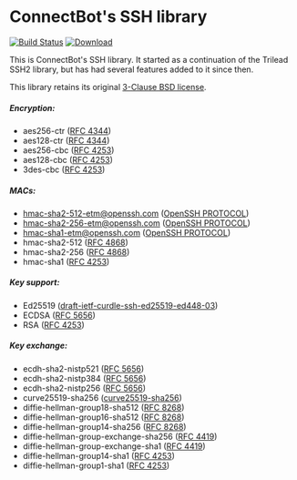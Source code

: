 # ConnectBot's SSH library
[![Build Status](https://travis-ci.org/connectbot/sshlib.svg?branch=master)](https://travis-ci.org/connectbot/sshlib)
[![Download](https://api.bintray.com/packages/connectbot/maven/sshlib/images/download.svg)](https://bintray.com/connectbot/maven/sshlib/_latestVersion)

This is ConnectBot's SSH library. It started as a continuation of the Trilead SSH2 library,
but has had several features added to it since then.

This library retains its original [3-Clause BSD license](
https://opensource.org/licenses/BSD-3-Clause).

##### Encryption:
  * aes256-ctr ([RFC 4344](https://tools.ietf.org/html/rfc4344#section-4))
  * aes128-ctr ([RFC 4344](https://tools.ietf.org/html/rfc4344#section-4))
  * aes256-cbc ([RFC 4253](https://tools.ietf.org/html/rfc4253#section-6.3))
  * aes128-cbc ([RFC 4253](https://tools.ietf.org/html/rfc4253#section-6.3))
  * 3des-cbc ([RFC 4253](https://tools.ietf.org/html/rfc4253#section-6.3))

##### MACs:
  * hmac-sha2-512-etm@openssh.com ([OpenSSH PROTOCOL](
    https://github.com/openssh/openssh-portable/blob/e1b26ce504662a5d5b991091228984ccfd25f280/PROTOCOL#L54))
  * hmac-sha2-256-etm@openssh.com ([OpenSSH PROTOCOL](
    https://github.com/openssh/openssh-portable/blob/e1b26ce504662a5d5b991091228984ccfd25f280/PROTOCOL#L54))
  * hmac-sha1-etm@openssh.com ([OpenSSH PROTOCOL](
    https://github.com/openssh/openssh-portable/blob/e1b26ce504662a5d5b991091228984ccfd25f280/PROTOCOL#L54))
  * hmac-sha2-512 ([RFC 4868](https://tools.ietf.org/html/rfc4868))
  * hmac-sha2-256 ([RFC 4868](https://tools.ietf.org/html/rfc4868))
  * hmac-sha1 ([RFC 4253](https://tools.ietf.org/html/rfc4253#section-6.4))
  
##### Key support:
  * Ed25519 ([draft-ietf-curdle-ssh-ed25519-ed448-03](
    https://tools.ietf.org/html/draft-ietf-curdle-ssh-ed25519-ed448-03))
  * ECDSA ([RFC 5656](https://tools.ietf.org/html/rfc5656#section-3))
  * RSA  ([RFC 4253](https://tools.ietf.org/html/rfc4253#section-6.6))

##### Key exchange:
  * ecdh-sha2-nistp521 ([RFC 5656](https://tools.ietf.org/html/rfc5656#section-4))
  * ecdh-sha2-nistp384 ([RFC 5656](https://tools.ietf.org/html/rfc5656#section-4))
  * ecdh-sha2-nistp256 ([RFC 5656](https://tools.ietf.org/html/rfc5656#section-4))
  * curve25519-sha256 ([curve25519-sha256](https://tools.ietf.org/id/draft-ietf-curdle-ssh-curves-07.html))
  * diffie-hellman-group18-sha512 ([RFC 8268](https://tools.ietf.org/html/rfc8268))
  * diffie-hellman-group16-sha512 ([RFC 8268](https://tools.ietf.org/html/rfc8268))
  * diffie-hellman-group14-sha256 ([RFC 8268](https://tools.ietf.org/html/rfc8268))
  * diffie-hellman-group-exchange-sha256 ([RFC 4419](https://tools.ietf.org/html/rfc4419))
  * diffie-hellman-group-exchange-sha1 ([RFC 4419](https://tools.ietf.org/html/rfc4419))
  * diffie-hellman-group14-sha1 ([RFC 4253](https://tools.ietf.org/html/rfc4253#section-8.1))
  * diffie-hellman-group1-sha1 ([RFC 4253](https://tools.ietf.org/html/rfc4253#section-8.1))
